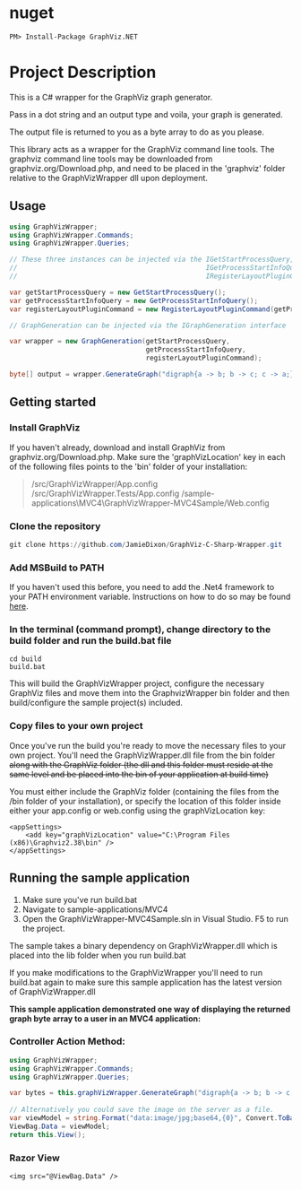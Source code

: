 # nuget
`PM> Install-Package GraphViz.NET`

# Project Description
This is a C# wrapper for the GraphViz graph generator.

Pass in a dot string and an output type and voila, your graph is generated.

The output file is returned to you as a byte array to do as you please.

This library acts as a wrapper for the GraphViz command line tools. The graphviz command line tools may be downloaded from graphviz.org/Download.php, and need to be placed in the 'graphviz' folder relative to the GraphVizWrapper dll upon deployment.

## Usage

```C#
using GraphVizWrapper;
using GraphVizWrapper.Commands;
using GraphVizWrapper.Queries;

// These three instances can be injected via the IGetStartProcessQuery, 
//                                               IGetProcessStartInfoQuery and 
//                                               IRegisterLayoutPluginCommand interfaces

var getStartProcessQuery = new GetStartProcessQuery();
var getProcessStartInfoQuery = new GetProcessStartInfoQuery();
var registerLayoutPluginCommand = new RegisterLayoutPluginCommand(getProcessStartInfoQuery, getStartProcessQuery);

// GraphGeneration can be injected via the IGraphGeneration interface

var wrapper = new GraphGeneration(getStartProcessQuery, 
								  getProcessStartInfoQuery, 
								  registerLayoutPluginCommand);

byte[] output = wrapper.GenerateGraph("digraph{a -> b; b -> c; c -> a;}", Enums.GraphReturnType.Png);
```
## Getting started

### Install GraphViz
If you haven't already, download and install GraphViz from graphviz.org/Download.php. Make sure the 'graphVizLocation' key in
each of the following files points to the 'bin' folder of your installation:
> /src/GraphVizWrapper/App.config
> /src/GraphVizWrapper.Tests/App.config
> /sample-applications\MVC4\GraphVizWrapper-MVC4Sample/Web.config

### Clone the repository
```PowerShell
git clone https://github.com/JamieDixon/GraphViz-C-Sharp-Wrapper.git
```

### Add MSBuild to PATH
If you haven't used this before, you need to add the .Net4 framework to your PATH environment variable. Instructions on how to
do so may be found [here](http://stackoverflow.com/a/12608705/2388930).

### In the terminal (command prompt), change directory to the build folder and run the build.bat file
```Batchfile
cd build
build.bat
```

This will build the GraphVizWrapper project, configure the necessary GraphViz files 
and move them into the GraphvizWrapper bin folder and then build/configure the sample project(s) included.

### Copy files to your own project

Once you've run the build you're ready to move the necessary files to your own project.
You'll need the GraphVizWrapper.dll file from the bin folder ~~along with the GraphViz folder 
(the dll and this folder must reside at the same level and be placed into the bin of your application at build time)~~

You must either include the GraphViz folder (containing the files from the /bin folder of your installation), or specify the
location of this folder inside either your app.config or web.config using the graphVizLocation key:

```
<appSettings>
    <add key="graphVizLocation" value="C:\Program Files (x86)\Graphviz2.38\bin" />
</appSettings>
```

## Running the sample application

1. Make sure you've run build.bat
2. Navigate to sample-applications/MVC4
3. Open the GraphVizWrapper-MVC4Sample.sln in Visual Studio. F5 to run the project.

The sample takes a binary dependency on GraphVizWrapper.dll which is placed into the lib folder when you run build.bat

If you make modifications to the GraphVizWrapper you'll need to run build.bat again to make sure this sample application
has the latest version of GraphVizWrapper.dll

**This sample application demonstrated one way of displaying the returned graph byte array to a user in an MVC4 application:**

### Controller Action Method:
```C#
using GraphVizWrapper;
using GraphVizWrapper.Commands;
using GraphVizWrapper.Queries;

var bytes = this.graphVizWrapper.GenerateGraph("digraph{a -> b; b -> c; c -> a;}", Enums.GraphReturnType.Jpg);
            
// Alternatively you could save the image on the server as a file.
var viewModel = string.Format("data:image/jpg;base64,{0}", Convert.ToBase64String(bytes));
ViewBag.Data = viewModel;
return this.View();
```

### Razor View
```Razor
<img src="@ViewBag.Data" />
```
